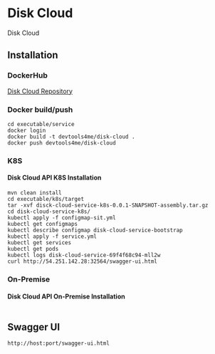 # Disk Cloud

Disk Cloud

## Installation

### DockerHub

[Disk Cloud Repository](https://hub.docker.com/repository/docker/devtools4me/disk-cloud)

### Docker build/push

```
cd executable/service
docker login
docker build -t devtools4me/disk-cloud .
docker push devtools4me/disk-cloud
```

### K8S

#### Disk Cloud API K8S Installation

```
mvn clean install
cd executable/k8s/target
tar -xvf disck-cloud-service-k8s-0.0.1-SNAPSHOT-assembly.tar.gz
cd disk-cloud-service-k8s/
kubectl apply -f configmap-sit.yml
kubectl get configmaps
kubectl describe configmap disk-cloud-service-bootstrap
kubectl apply -f service.yml
kubectl get services
kubectl get pods
kubectl logs disk-cloud-service-69f4f68c94-mll2w
curl http://54.251.142.28:32564/swagger-ui.html
```

### On-Premise

#### Disk Cloud API On-Premise Installation

```
```

## Swagger UI

```
http://host:port/swagger-ui.html
```